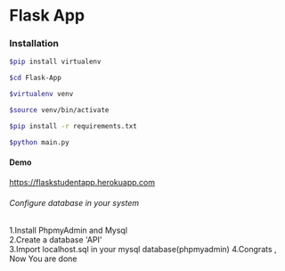 # Flask App
### Installation
```sh
$pip install virtualenv

$cd Flask-App

$virtualenv venv

$source venv/bin/activate

$pip install -r requirements.txt

$python main.py
```
#### Demo
https://flaskstudentapp.herokuapp.com


###### Configure database in your system
1.Install PhpmyAdmin and Mysql <br>
2.Create a database 'API' <br>
3.Import localhost.sql in your mysql database(phpmyadmin)
4.Congrats , Now You are done
